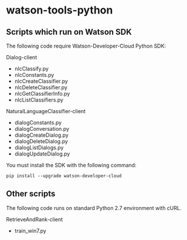 # watson-tools-python

## Scripts which run on Watson SDK
The following code require Watson-Developer-Cloud Python SDK:

Dialog-client
* nlcClassify.py
* nlcConstants.py
* nlcCreateClassifier.py
* nlcDeleteClassifier.py
* nlcGetClassifierInfo.py
* nlcListClassifiers.py

NaturalLanguageClassifier-client
* dialogConstants.py
* dialogConversation.py
* dialogCreateDialog.py
* dialogDeleteDialog.py
* dialogListDialogs.py
* dialogUpdateDialog.py

You must install the SDK with the following command:

`pip install --upgrade watson-developer-cloud`

## Other scripts
The following code runs on standard Python 2.7 environment with cURL. 

RetrieveAndRank-client
* train_win7.py